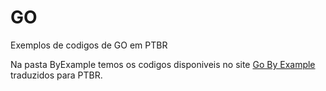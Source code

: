 # GO
Exemplos de codigos de GO em PTBR

Na pasta ByExample temos os codigos disponiveis no site [Go By Example](https://gobyexample.com/) traduzidos para PTBR.

